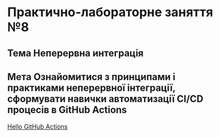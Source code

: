 # Практично-лабораторне заняття №8
## Тема Неперервна интеграція
## Мета Ознайомитися з принципами і практиками неперервної інтеграції, сформувати навички автоматизації CI/CD процесів в GitHub Actions

[Hello GitHub Actions](https://github.com/skills/hello-github-actions?tab=readme-ov-file)
